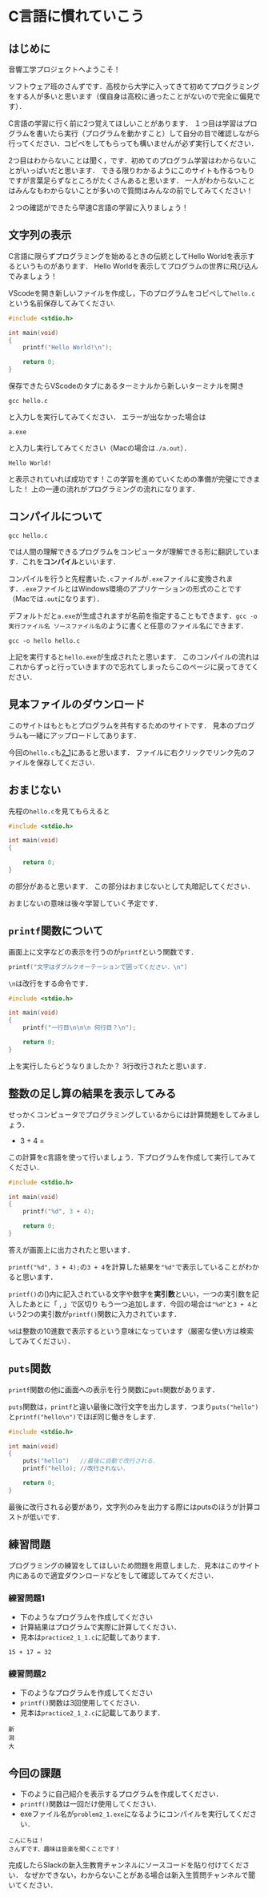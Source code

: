 # C言語に慣れていこう

## はじめに

音響工学プロジェクトへようこそ！

ソフトウェア班のさんずです．高校から大学に入ってきて初めてプログラミングをする人が多いと思います（僕自身は高校に通ったことがないので完全に偏見です）．

C言語の学習に行く前に2つ覚えてほしいことがあります．
１つ目は学習はプログラムを書いたら実行（プログラムを動かすこと）して自分の目で確認しながら行ってください．コピペをしてもらっても構いませんが必ず実行してください．

2つ目はわからないことは聞く，です．初めてのプログラム学習はわからないことがいっぱいだと思います．
できる限りわかるようにこのサイトも作るつもりですが言葉足らずなところがたくさんあると思います．
一人がわからないことはみんなもわからないことが多いので質問はみんなの前でしてみてください！

２つの確認ができたら早速C言語の学習に入りましょう！

## 文字列の表示

C言語に限らずプログラミングを始めるときの伝統としてHello Worldを表示するというものがあります．
Hello Worldを表示してプログラムの世界に飛び込んでみましょう！

VScodeを開き新しいファイルを作成し，下のプログラムをコピペして`hello.c`という名前保存してみてください.

```c
#include <stdio.h>

int main(void)
{
    printf("Hello World!\n");

    return 0;
}
```

保存できたらVScodeのタブにあるターミナルから新しいターミナルを開き

```shell
gcc hello.c
```

と入力しを実行してみてください．
エラーが出なかった場合は

```shell
a.exe
```

と入力し実行してみてください（Macの場合は`./a.out`）．

```shell
Hello World!
```

と表示されていれば成功です！この学習を進めていくための準備が完璧にできました！
上の一連の流れがプログラミングの流れになります．

## コンパイルについて

```shell
gcc hello.c
```

では人間の理解できるプログラムをコンピュータが理解できる形に翻訳しています．これを**コンパイル**といいます．

コンパイルを行うと先程書いた`.c`ファイルが`.exe`ファイルに変換されます．`.exe`ファイルとはWindows環境のアプリケーションの形式のことです（Macでは`.out`になります）．

デフォルトだと`a.exe`が生成されますが名前を指定することもできます．`gcc -o 実行ファイル名 ソースファイル名`のように書くと任意のファイル名にできます．

```shell
gcc -o hello hello.c
```

上記を実行すると`hello.exe`が生成されたと思います．
このコンパイルの流れはこれからずっと行っていきますので忘れてしまったらこのページに戻ってきてください．

## 見本ファイルのダウンロード

このサイトはもともとプログラムを共有するためのサイトです．
見本のプログラムも一緒にアップロードしてあります．

今回の`hello.c`も[2_1](/2_1/)にあると思います．
ファイルに右クリックでリンク先のファイルを保存してください．

## おまじない

先程の`hello.c`を見てもらえると

```c
#include <stdio.h>

int main(void)
{

    return 0;
}
```

の部分があると思います．
この部分はおまじないとして丸暗記してください．

おまじないの意味は後々学習していく予定です．


## `printf`関数について

画面上に文字などの表示を行うのが`printf`という関数です．

```c
printf("文字はダブルクオーテーションで囲ってください．\n")
```

`\n`は改行をする命令です．

```c
#include <stdio.h>

int main(void)
{
    printf("一行目\n\n\n 何行目？\n");

    return 0;
}
```

上を実行したらどうなりましたか？
3行改行されたと思います．

## 整数の足し算の結果を表示してみる

せっかくコンピュータでプログラミングしているからには計算問題をしてみましょう．

* 3 + 4 =

この計算をc言語を使って行いましょう．下プログラムを作成して実行してみてください．

```c
#include <stdio.h>

int main(void)
{
    printf("%d", 3 + 4);

    return 0;
}
```

答えが画面上に出力されたと思います．

`printf("%d", 3 + 4);`の`3 + 4`を計算した結果を`"%d"`で表示していることがわかると思います．

`printf()`の()内に記入されている文字や数字を**実引数**といい，一つの実引数を記入したあとに「 , 」で区切り
もう一つ追加します．今回の場合は`"%d"`と`3 + 4`という2つの実引数が`printf()`関数に入力されています．

`%d`は整数の10進数で表示するという意味になっています（厳密な使い方は検索してみてください）．

## `puts`関数

`printf`関数の他に画面への表示を行う関数に`puts`関数があります．

`puts`関数は，`printf`と違い最後に改行文字を出力します．つまり`puts("hello")`と`printf("hello\n")`でほぼ同じ働きをします．

```c
#include <stdio.h>

int main(void)
{
    puts("hello")   //最後に自動で改行される．
    printf("hello); //改行されない．

    return 0;
}
```

最後に改行される必要があり，文字列のみを出力する際にはputsのほうが計算コストが低いです．

## 練習問題

プログラミングの練習をしてほしいため問題を用意しました．見本はこのサイト内にあるので適宜ダウンロードなどをして確認してみてください．

### 練習問題1

* 下のようなプログラムを作成してください
* 計算結果はプログラムで実際に計算してください．
* 見本は`practice2_1_1.c`に記載してあります．

```shell
15 + 17 = 32
```

### 練習問題2

* 下のようなプログラムを作成してください
* `printf()`関数は3回使用してください．
* 見本は`practice2_1_2.c`に記載してあります．

```shell
新
潟
大
```

## 今回の課題

* 下のように自己紹介を表示するプログラムを作成してください．
* `printf()`関数は一回だけ使用してください．
* exeファイル名が`problem2_1.exe`になるようにコンパイルを実行してください．

```shell
こんにちは！
さんずです、趣味は音楽を聞くことです！
```

完成したらSlackの新入生教育チャンネルにソースコードを貼り付けてください．
なぜかできない，わからないことがある場合は新入生質問チャンネルで聞いてください．
